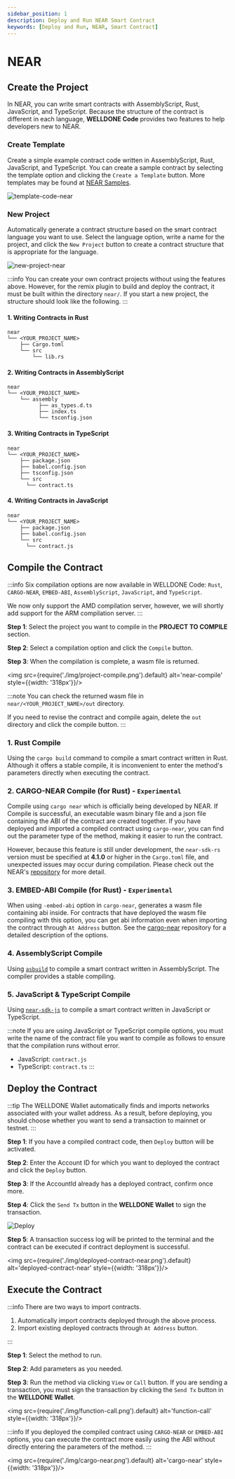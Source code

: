 ```yaml
---
sidebar_position: 1
description: Deploy and Run NEAR Smart Contract
keywords: [Deploy and Run, NEAR, Smart Contract]
---
```


# NEAR

## Create the Project

In NEAR, you can write smart contracts with AssemblyScript, Rust, JavaScript, and TypeScript. Because the structure of the contract is different in each language, **WELLDONE Code** provides two features to help developers new to NEAR.

### Create Template

Create a simple example contract code written in AssemblyScript, Rust, JavaScript, and TypeScript. You can create a sample contract by selecting the template option and clicking the `Create a Template` button. More templates may be found at [NEAR Samples](https://github.com/near-examples/).

![template-code-near](img/template-code-near.png?raw=true 'template-code-near')

### New Project

Automatically generate a contract structure based on the smart contract language you want to use. Select the language option, write a name for the project, and click the `New Project` button to create a contract structure that is appropriate for the language.

![new-project-near](img/new-project-near.png?raw=true 'new-project-near')

:::info
You can create your own contract projects without using the features above. However, for the remix plugin to build and deploy the contract, it must be built within the directory `near/`. If you start a new project, the structure should look like the following.
:::

#### 1. Writing Contracts in Rust
  ```
  near
  └── <YOUR_PROJECT_NAME>
      ├── Cargo.toml
      └── src
          └── lib.rs
  ```

#### 2. Writing Contracts in AssemblyScript
  ```
  near
  └── <YOUR_PROJECT_NAME>
      └── assembly
            ├── as_types.d.ts
            ├── index.ts
            └── tsconfig.json
  ```

#### 3. Writing Contracts in TypeScript
  ```
  near
  └── <YOUR_PROJECT_NAME>
      ├── package.json
      ├── babel.config.json
      ├── tsconfig.json
      └── src
        └── contract.ts
  ```

#### 4. Writing Contracts in JavaScript
  ```
  near
  └── <YOUR_PROJECT_NAME>
      ├── package.json
      ├── babel.config.json
      └── src
        └── contract.js
  ```

## Compile the Contract

:::info
Six compilation options are now available in WELLDONE Code: `Rust`, `CARGO-NEAR`, `EMBED-ABI`, `AssemblyScript`, `JavaScript`, and `TypeScript`.

We now only support the AMD compilation server, however, we will shortly add support for the ARM compilation server.
:::

**Step 1**: Select the project you want to compile in the **PROJECT TO COMPILE** section.

**Step 2**: Select a compilation option and click the `Compile` button.

**Step 3**: When the compilation is complete, a wasm file is returned.

<img src={require('./img/project-compile.png').default} alt='near-compile' style={{width: '318px'}}/>


:::note
You can check the returned wasm file in `near/<YOUR_PROJECT_NAME>/out` directory.

If you need to revise the contract and compile again, delete the `out` directory and click the compile button.
:::

### 1. Rust Compile

Using the `cargo build` command to compile a smart contract written in Rust. Although it offers a stable compile, it is inconvenient to enter the method's parameters directly when executing the contract.

### 2. CARGO-NEAR Compile (for Rust) - `Experimental`

Compile using `cargo near` which is officially being developed by NEAR. If Compile is successful, an executable wasm binary file and a json file containing the ABI of the contract are created together. If you have deployed and imported a compiled contract using `cargo-near`, you can find out the parameter type of the method, making it easier to run the contract.

However, because this feature is still under development, the `near-sdk-rs` version must be specified at **4.1.0** or higher in the `Cargo.toml` file, and unexpected issues may occur during compilation. Please check out the NEAR's [repository](https://github.com/near/abi) for more detail.

### 3. EMBED-ABI Compile (for Rust) - `Experimental`

When using `-embed-abi` option in `cargo-near`, generates a wasm file containing abi inside. For contracts that have deployed the wasm file compiling with this option, you can get abi information even when importing the contract through `At Address` button. See the [cargo-near](https://github.com/near/cargo-near) repository for a detailed description of the options.

### 4. AssemblyScript Compile

Using [`asbuild`](https://github.com/AssemblyScript/asbuild) to compile a smart contract written in AssemblyScript. The compiler provides a stable compiling.

### 5. JavaScript & TypeScript Compile

Using [`near-sdk-js`](https://github.com/near/near-sdk-js) to compile a smart contract written in JavaScript or TypeScript.

:::note
If you are using JavaScript or TypeScript compile options, you must write the name of the contract file you want to compile as follows to ensure that the compilation runs without error.
- JavaScript: `contract.js`
- TypeScript: `contract.ts` 
:::

## Deploy the Contract

:::tip
The WELLDONE Wallet automatically finds and imports networks associated with your wallet address. As a result, before deploying, you should choose whether you want to send a transaction to mainnet or testnet.
:::

**Step 1**: If you have a compiled contract code, then `Deploy` button will be activated.

**Step 2**: Enter the Account ID for which you want to deployed the contract and click the `Deploy` button.

**Step 3**: If the AccountId already has a deployed contract, confirm once more.

**Step 4**: Click the `Send Tx` button in the **WELLDONE Wallet** to sign the transaction.

![Deploy](img/deploy-near.png?raw=true 'Deploy')

**Step 5**: A transaction success log will be printed to the terminal and the contract can be executed if contract deployment is successful.

<img src={require('./img/deployed-contract-near.png').default} alt='deployed-contract-near' style={{width: '318px'}}/>

## Execute the Contract

:::info
There are two ways to import contracts.

1. Automatically import contracts deployed through the above process.
2. Import existing deployed contracts through `At Address` button.

:::

**Step 1**: Select the method to run.

**Step 2**: Add parameters as you needed.

**Step 3**: Run the method via clicking `View` or `Call` button. If you are sending a transaction, you must sign the transaction by clicking the `Send Tx` button in the **WELLDONE Wallet**.

<img src={require('./img/function-call.png').default} alt='function-call' style={{width: '318px'}}/>


:::info
If you deployed the compiled contract using `CARGO-NEAR` or `EMBED-ABI` options, you can execute the contract more easily using the ABI without directly entering the parameters of the method.
:::

<img src={require('./img/cargo-near.png').default} alt='cargo-near' style={{width: '318px'}}/>